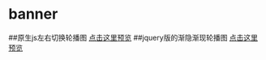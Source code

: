 # banner
##原生js左右切换轮播图
[点击这里预览](https://guopengsong.github.io/banner/%E8%BD%AE%E6%92%AD%E5%9B%BE.html)
##jquery版的渐隐渐现轮播图
[点击这里预览](https://guopengsong.github.io/banner/渐隐渐现.html)